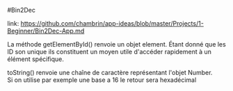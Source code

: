 #Bin2Dec  

link: https://github.com/chambrin/app-ideas/blob/master/Projects/1-Beginner/Bin2Dec-App.md  

La méthode getElementById() renvoie un objet element. Étant donné que les ID son unique ils constituent un moyen utile d'accéder rapidement à un élément spécifique.  


toString() renvoie une chaîne de caractère représentant l'objet Number.  
Si on utilise par exemple une base a 16 le retour sera hexadécimal